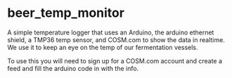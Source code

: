 beer_temp_monitor
=================

A simple temperature logger that uses an Arduino, the arduino ethernet shield, a TMP36 temp sensor, and COSM.com to show the data in realtime. We use it to keep an eye on the temp of our fermentation vessels.

To use this you will need to sign up for a COSM.com account and create a feed and fill the arduino code in with the info.
